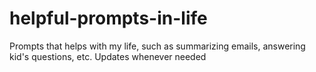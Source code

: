 # helpful-prompts-in-life
Prompts that helps with my life, such as summarizing emails, answering kid's questions, etc. Updates whenever needed
